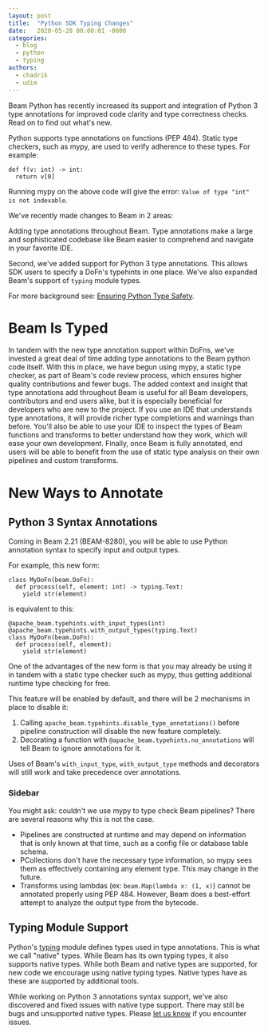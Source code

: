 ```yaml
---
layout: post
title:  "Python SDK Typing Changes"
date:   2020-05-28 00:00:01 -0800
categories:
  - blog
  - python
  - typing
authors:
  - chadrik
  - udim
---
```

<!--
Licensed under the Apache License, Version 2.0 (the "License");
you may not use this file except in compliance with the License.
You may obtain a copy of the License at

http://www.apache.org/licenses/LICENSE-2.0

Unless required by applicable law or agreed to in writing, software
distributed under the License is distributed on an "AS IS" BASIS,
WITHOUT WARRANTIES OR CONDITIONS OF ANY KIND, either express or implied.
See the License for the specific language governing permissions and
limitations under the License.
-->

Beam Python has recently increased its support and integration of Python 3 type
annotations for improved code clarity and type correctness checks.
Read on to find out what's new.

<!--more-->

Python supports type annotations on functions (PEP 484). Static type checkers,
such as mypy, are used to verify adherence to these types.
For example:
```
def f(v: int) -> int:
  return v[0]
```
Running mypy on the above code will give the error:
`Value of type "int" is not indexable`.

We've recently made changes to Beam in 2 areas:

Adding type annotations throughout Beam.  Type annotations make a large and
sophisticated codebase like Beam easier to comprehend and navigate in your
favorite IDE.

Second, we've added support for Python 3 type annotations. This allows SDK
users to specify a DoFn's typehints in one place.
We've also expanded Beam's support of `typing` module types.

For more background see:
[Ensuring Python Type Safety](https://beam.apache.org/documentation/sdks/python-type-safety/).

# Beam Is Typed

In tandem with the new type annotation support within DoFns, we've invested a
great deal of time adding type annotations to the Beam python code itself.
With this in place, we have begun using mypy, a static type
checker, as part of Beam's code review process, which ensures higher quality
contributions and fewer bugs.
The added context and insight that type annotations add throughout Beam is
useful for all Beam developers, contributors and end users alike, but
it is especially beneficial for developers who are new to the project.
If you use an IDE that understands type annotations, it will provide richer
type completions and warnings than before.
You'll also be able to use your IDE to inspect the types of Beam functions and
transforms to better understand how they work, which will ease your own
development.
Finally, once Beam is fully annotated, end users will be able to benefit from
the use of static type analysis on their own pipelines and custom transforms.

# New Ways to Annotate

## Python 3 Syntax Annotations

Coming in Beam 2.21 (BEAM-8280), you will be able to use Python annotation
syntax to specify input and output types.

For example, this new form:
```
class MyDoFn(beam.DoFn):
  def process(self, element: int) -> typing.Text:
    yield str(element)
```
is equivalent to this:
```
@apache_beam.typehints.with_input_types(int)
@apache_beam.typehints.with_output_types(typing.Text)
class MyDoFn(beam.DoFn):
  def process(self, element):
    yield str(element)
```

One of the advantages of the new form is that you may already be using it
in tandem with a static type checker such as mypy, thus getting additional
runtime type checking for free.

This feature will be enabled by default, and there will be 2 mechanisms in
place to disable it:
1. Calling `apache_beam.typehints.disable_type_annotations()` before pipeline
construction will disable the new feature completely.
1. Decorating a function with `@apache_beam.typehints.no_annotations` will
tell Beam to ignore annotations for it.

Uses of Beam's `with_input_type`, `with_output_type` methods and decorators will
still work and take precedence over annotations.

### Sidebar

You might ask: couldn't we use mypy to type check Beam pipelines?
There are several reasons why this is not the case.
- Pipelines are constructed at runtime and may depend on information that is
only known at that time, such as a config file or database table schema.
- PCollections don't have the necessary type information, so mypy sees them as
effectively containing any element type.
This may change in the future.
- Transforms using lambdas (ex: `beam.Map(lambda x: (1, x)`) cannot be
annotated properly using PEP 484.
However, Beam does a best-effort attempt to analyze the output type
from the bytecode.

## Typing Module Support

Python's [typing](https://docs.python.org/3/library/typing.html) module defines
types used in type annotations. This is what we call "native" types.
While Beam has its own typing types, it also supports native types.
While both Beam and native types are supported, for new code we encourage using
native typing types. Native types have  as these are supported by additional tools.

While working on Python 3 annotations syntax support, we've also discovered and
fixed issues with native type support. There may still be bugs and unsupported
native types. Please
[let us know](https://beam.apache.org/community/contact-us/) if you encounter
issues.
